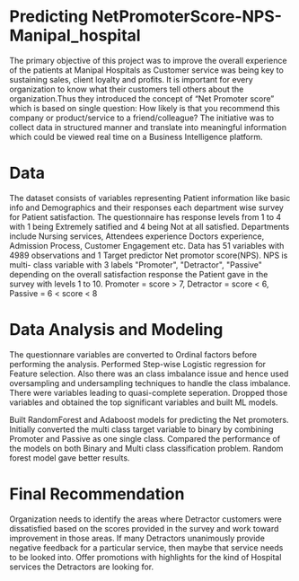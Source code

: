 # Predicting NetPromoterScore-NPS-Manipal_hospital

The primary objective of this project was to improve the overall experience of the patients at Manipal Hospitals as Customer service was being key to sustaining sales, client loyalty and profits. It is important for every organization to know what their customers tell others about the organization.Thus they introduced the concept of “Net Promoter score” which is based on single question: How likely is that you recommend this company or product/service to a friend/colleague? The initiative was to collect data in structured manner and translate into meaningful information which could be viewed real time on a Business Intelligence platform.

# Data 
The dataset consists of variables representing Patient information like basic info and Demographics and their responses each department wise survey for Patient satisfaction. The questionnaire has response levels from 1 to 4 with 1 being Extremely satified and 4 being Not at all satisfied. Departments include Nursing services, Attendees experience Doctors experience, Admission Process, Customer Engagement etc. Data has 51 variables with 4989 observations and 1 Target predictor Net promotor score(NPS). NPS is multi- class variable with 3 labels "Promoter", "Detractor", "Passive" depending on the overall satisfaction response the Patient gave in the survey with levels 1 to 10. Promoter = score > 7, Detractor = score < 6, Passive = 6 < score < 8

# Data Analysis and Modeling
The questionnare variables are converted to Ordinal factors before performing the analysis. Performed Step-wise Logistic regression for Feature selection. Also there was an class imbalance issue and hence used oversampling and undersampling techniques to handle the class imbalance. There were variables leading to quasi-complete seperation. Dropped those variables and obtained the top significant variables and built ML models.

Built RandomForest and Adaboost models for predicting the Net promoters. Initially converted the multi class target variable to binary by combining Promoter and Passive as one single class. Compared the performance of the models on both Binary and Multi class classification problem. Random forest model gave better results.

# Final Recommendation
Organization needs to identify the areas where Detractor customers were dissatisfied based on the scores provided in the survey and work toward improvement in those areas. If many Detractors unanimously provide negative feedback for a particular service, then maybe that service needs to be looked into. Offer promotions with highlights for the kind of Hospital services the Detractors are looking for.  
